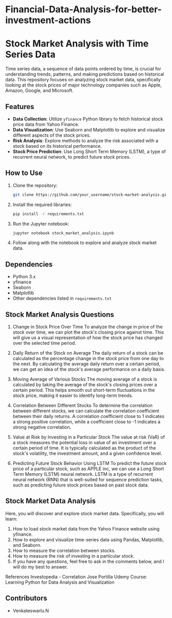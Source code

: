 # Financial-Data-Analysis-for-better-investment-actions

# Stock Market Analysis with Time Series Data

Time series data, a sequence of data points ordered by time, is crucial for understanding trends, patterns, and making predictions based on historical data. This repository focuses on analyzing stock market data, specifically looking at the stock prices of major technology companies such as Apple, Amazon, Google, and Microsoft.

## Features

- **Data Collection**: Utilize `yfinance` Python library to fetch historical stock price data from Yahoo Finance.
- **Data Visualization**: Use Seaborn and Matplotlib to explore and visualize different aspects of the stock prices.
- **Risk Analysis**: Explore methods to analyze the risk associated with a stock based on its historical performance.
- **Stock Price Prediction**: Use Long Short Term Memory (LSTM), a type of recurrent neural network, to predict future stock prices.

## How to Use

1. Clone the repository:

   ```bash
   git clone https://github.com/your_username/stock-market-analysis.git
   ```

2. Install the required libraries:

   ```bash
   pip install -r requirements.txt
   ```

3. Run the Jupyter notebook:

   ```bash
   jupyter notebook stock_market_analysis.ipynb
   ```

4. Follow along with the notebook to explore and analyze stock market data.

## Dependencies

- Python 3.x
- yfinance
- Seaborn
- Matplotlib
- Other dependencies listed in `requirements.txt`

## Stock Market Analysis Questions
1. Change in Stock Price Over Time
To analyze the change in price of the stock over time, we can plot the stock's closing price against time. This will give us a visual representation of how the stock price has changed over the selected time period.

2. Daily Return of the Stock on Average
The daily return of a stock can be calculated as the percentage change in the stock price from one day to the next. By calculating the average daily return over a certain period, we can get an idea of the stock's average performance on a daily basis.

3. Moving Average of Various Stocks
The moving average of a stock is calculated by taking the average of the stock's closing prices over a certain period. This helps smooth out short-term fluctuations in the stock price, making it easier to identify long-term trends.

4. Correlation Between Different Stocks
To determine the correlation between different stocks, we can calculate the correlation coefficient between their daily returns. A correlation coefficient close to 1 indicates a strong positive correlation, while a coefficient close to -1 indicates a strong negative correlation.

5. Value at Risk by Investing in a Particular Stock
The value at risk (VaR) of a stock measures the potential loss in value of an investment over a certain period of time. It is typically calculated as the product of the stock's volatility, the investment amount, and a given confidence level.

6. Predicting Future Stock Behavior Using LSTM
To predict the future stock price of a particular stock, such as APPLE inc, we can use a Long Short Term Memory (LSTM) neural network. LSTM is a type of recurrent neural network (RNN) that is well-suited for sequence prediction tasks, such as predicting future stock prices based on past stock data.

## Stock Market Data Analysis

Here, you will discover and explore stock market data. Specifically, you will learn:

1. How to load stock market data from the Yahoo Finance website using yfinance.
2. How to explore and visualize time-series data using Pandas, Matplotlib, and Seaborn.
3. How to measure the correlation between stocks.
4. How to measure the risk of investing in a particular stock.
5. If you have any questions, feel free to ask in the comments below, and I will do my best to answer.

References
Investopedia - Correlation
Jose Portilla Udemy Course: Learning Python for Data Analysis and Visualization

## Contributors

- Venkateswarlu.N 
